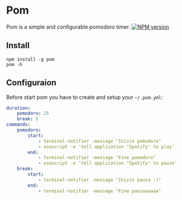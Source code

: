 # Pom
Pom is a simple and configurable pomodoro timer.
[![NPM version](https://badge.fury.io/js/pom.png)](http://badge.fury.io/js/pom)

## Install
```
npm install -g pom
pom -h
```

## Configuraion
Before start pom you have to create and setup your `~/.pom.yml`:
```yml
duration:
    pomodoro: 25
    break: 5
commands:
    pomodoro:
        start:
            - terminal-notifier -message "Inizio pomodoro"
            - osascript -e 'tell application "Spotify" to play'
        end:
            - terminal-notifier -message "Fine pomodoro"
            - osascript -e 'tell application "Spotify" to pause'
    break:
        start:
            - terminal-notifier -message "Inizio pausa :)"
        end:
            - terminal-notifier -message "Fine pausaaaaaa"
```
